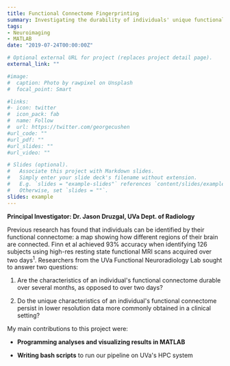 ```yaml
---
title: Functional Connectome Fingerprinting
summary: Investigating the durability of individuals' unique functional connectomes
tags:
- Neuroimaging
- MATLAB
date: "2019-07-24T00:00:00Z"

# Optional external URL for project (replaces project detail page).
external_link: ""

#image:
#  caption: Photo by rawpixel on Unsplash
#  focal_point: Smart

#links:
#- icon: twitter
#  icon_pack: fab
#  name: Follow
#  url: https://twitter.com/georgecushen
#url_code: ""
#url_pdf: ""
#url_slides: ""
#url_video: ""

# Slides (optional).
#   Associate this project with Markdown slides.
#   Simply enter your slide deck's filename without extension.
#   E.g. `slides = "example-slides"` references `content/slides/example-slides.md`.
#   Otherwise, set `slides = ""`.
slides: example
---
```


**Principal Investigator: Dr. Jason Druzgal, UVa Dept. of Radiology**

Previous research has found that individuals can be identified by their functional connectome: a map showing how different regions of their brain are connected. Finn et al achieved 93% accuracy when identifying 126 subjects using high-res resting state functional MRI scans acquired over two days<sup>1</sup>. Researchers from the UVa Functional Neuroradiology Lab sought to answer two questions: 

1. Are the characteristics of an individual's functional connectome durable over several months, as opposed to over two days?

2. Do the unique characteristics of an individual's functional connectome persist in lower resolution data more commonly obtained in a clinical setting?

My main contributions to this project were:

* **Programming analyses and visualizing results in MATLAB**

* **Writing bash scripts** to run our pipeline on UVa's HPC system

